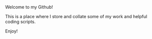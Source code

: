 Welcome to my Github!

This is a place where I store and collate some of my work and helpful coding scripts.

Enjoy!

